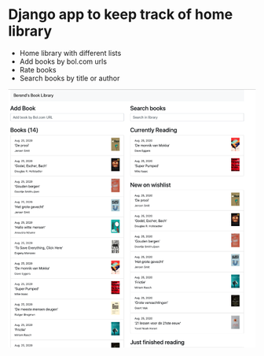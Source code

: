 # Django app to keep track of home library

- Home library with different lists
- Add books by bol.com urls
- Rate books
- Search books by title or author

![image of front page](https://github.com/berendjansen/books/blob/master/book_page_demo.png?raw=true)